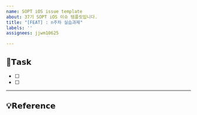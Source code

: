 ```yaml
---
name: SOPT iOS issue template
about: 37기 SOPT iOS 이슈 템플릿입니다.
title: "[FEAT] : n주차 실습과제"
labels: ''
assignees: jjwm10625

---
```


## 📌𝗧𝗮𝘀𝗸
- [ ] 
- [ ] 

---

## 💡𝗥𝗲𝗳𝗲𝗿𝗲𝗻𝗰𝗲
